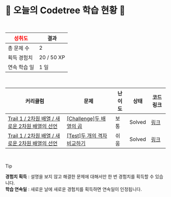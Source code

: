 # 🌲 오늘의 Codetree 학습 현황 🌲

<br />

| <span style="color:red;display:block;text-align:center;"> **성취도**</span> | 결과 |
|---|---|
| 총 문제 수 | 2 |
| 획득 경험치 | 20 / 50 XP |
| 연속 학습 일 | 1 일 |

<br />

|커리큘럼|문제|난이도|상태|코드 링크|
|---|---|---|---|---|
|[Trail 1 / 2차원 배열 / 새로운 2차원 배열의 선언](https://www.codetree.ai/trail-info/novice-low/)|[[Challenge]두 배열의 곱](https://www.codetree.ai/trails/complete/curated-cards/challenge-multiple-of-two-arrays/)|보통|Solved|[링크](https://github.com/haveagoodayandnight/Let-sGoPython/blob/main/250824/%EB%91%90%20%EB%B0%B0%EC%97%B4%EC%9D%98%20%EA%B3%B1/multiple-of-two-arrays.py)|
|[Trail 1 / 2차원 배열 / 새로운 2차원 배열의 선언](https://www.codetree.ai/trail-info/novice-low/)|[[Test]두 개의 격자 비교하기](https://www.codetree.ai/trails/complete/curated-cards/test-compare-two-grid/)|쉬움|Solved|[링크](https://github.com/haveagoodayandnight/Let-sGoPython/blob/main/250824/%EB%91%90%20%EA%B0%9C%EC%9D%98%20%EA%B2%A9%EC%9E%90%20%EB%B9%84%EA%B5%90%ED%95%98%EA%B8%B0/compare-two-grid.py)|


<br />

> [!TIP]
> **경험치 획득** : 설명을 보지 않고 해결한 문제에 대해서만 한 번 경험치를 획득할 수 있습니다.  
> **학습 연속일** : 새로운 날에 새로운 경험치를 획득하면 연속일이 인정됩니다.

